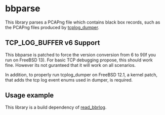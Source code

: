 # bbparse

This library parses a PCAPng file which contains black box records, such as the
PCAPng files produced by [tcplog_dumper](https://github.com/Netflix/tcplog_dumper).

## TCP_LOG_BUFFER v6 Support
This bbparse is patched to force the version conversion from 6 to 9(If you run on FreeBSD 13). For basic TCP debugging propose, this should work fine. However its not guranteed that it will work on all scenarios.

In addition, to properly run tcplog\_dumper on FreeBSD 12.1, a kernel patch,
that adds the tcp log event enums used in dumper, is required.

## Usage example

This library is a build dependency of [read_bbrlog](https://github.com/Netflix/read_bbrlog).
